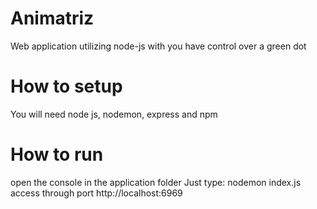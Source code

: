 # Animatriz
Web application utilizing node-js with you have control over a green dot

# How to setup

You will need node js, nodemon, express and npm

# How to run

open the console in the application folder
Just type: nodemon index.js
access through port http://localhost:6969
